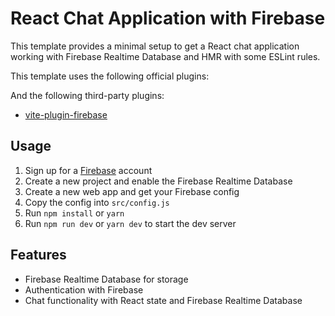 # React Chat Application with Firebase

This template provides a minimal setup to get a React chat application working with Firebase Realtime Database and HMR with some ESLint rules.

This template uses the following official plugins:


And the following third-party plugins:

- [vite-plugin-firebase](https://github.com/EddieHubCommunity/vite-plugin-firebase)

## Usage

1. Sign up for a [Firebase](https://firebase.google.com/) account
2. Create a new project and enable the Firebase Realtime Database
3. Create a new web app and get your Firebase config
4. Copy the config into `src/config.js`
5. Run `npm install` or `yarn`
6. Run `npm run dev` or `yarn dev` to start the dev server

## Features

- Firebase Realtime Database for storage
- Authentication with Firebase
- Chat functionality with React state and Firebase Realtime Database

